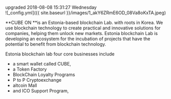 
upgraded 2018-08-08 15:31:27 Wednesday  
![_config.yml]({{ site.baseurl }}/images/1_akY6ZRmE6OD_08Va8oKxTA.jpeg)

**CUBE ON **is an Estonia-based blockchain Lab. with roots in Korea. We use blockchain technology to create practical and innovative solutions for companies, helping them unlock new markets. Estonia blockchain Lab is developing an ecosystem for the incubation of projects that have the potential to benefit from blockchain technology.

Estonia blockchain lab four core businesses include

- a smart wallet called CUBE,
- a Token Factory
- BlockChain Loyalty Programs
- P to P Cryptoexchange
- altcoin Mall
- and ICO Support Program,
